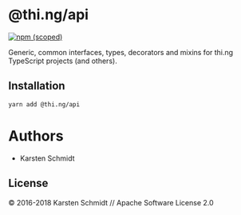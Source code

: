 # @thi.ng/api

[![npm (scoped)](https://img.shields.io/npm/v/@thi.ng/api.svg)](https://www.npmjs.com/package/@thi.ng/api)

Generic, common interfaces, types, decorators and mixins for thi.ng TypeScript projects (and others).

## Installation

```
yarn add @thi.ng/api
```

# Authors

- Karsten Schmidt

## License

&copy; 2016-2018 Karsten Schmidt // Apache Software License 2.0
